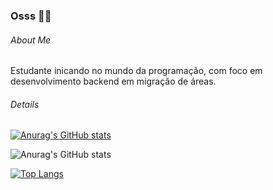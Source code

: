 ### Osss 🥋👋

###### About Me
Estudante inicando no mundo da programação, com foco em desenvolvimento backend em migração de áreas.

###### Details
[![Anurag's GitHub stats](https://github-readme-stats.vercel.app/api?username=inaciojoao)](https://github.com/anuraghazra/github-readme-stats)

![Anurag's GitHub stats](https://github-readme-stats.vercel.app/api?username=inaciojoao&show_icons=true&theme=dracula)


[![Top Langs](https://github-readme-stats.vercel.app/api/top-langs/?username=inaciojoao)](https://github.com/anuraghazra/github-readme-stats)

